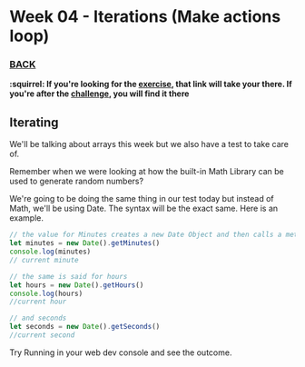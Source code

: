 # Week 04 - Iterations (Make actions loop)

### [BACK](../../)

**:squirrel: If you're looking for the [exercise](./exercises/index.md), that link will take your there. If you're after the [challenge](./challenges/index.md), you will find it there**

## Iterating
We'll be talking about arrays this week but we also have a test to take care of.

Remember when we were looking at how the built-in Math Library can be used to generate random numbers?

We're going to be doing the same thing in our test today but instead of Math, we'll be using Date. The syntax will be the exact same. Here is an example.

```js
// the value for Minutes creates a new Date Object and then calls a method to get the current minutes
let minutes = new Date().getMinutes()
console.log(minutes)
// current minute

// the same is said for hours
let hours = new Date().getHours()
console.log(hours)
//current hour

// and seconds
let seconds = new Date().getSeconds()
//current second
```

Try Running in your web dev console and see the outcome.